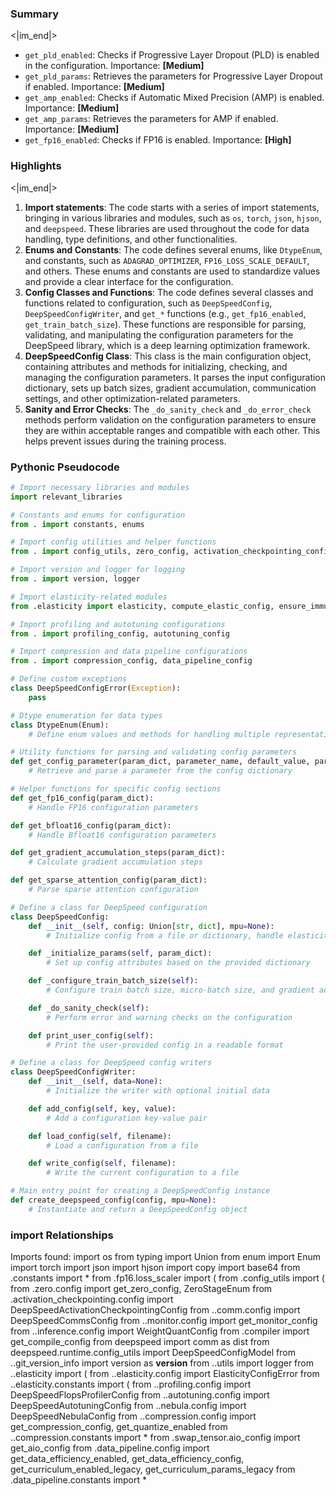 

### Summary

<|im_end|>

* `get_pld_enabled`: Checks if Progressive Layer Dropout (PLD) is enabled in the configuration. Importance: **[Medium]**
* `get_pld_params`: Retrieves the parameters for Progressive Layer Dropout if enabled. Importance: **[Medium]**
* `get_amp_enabled`: Checks if Automatic Mixed Precision (AMP) is enabled. Importance: **[Medium]**
* `get_amp_params`: Retrieves the parameters for AMP if enabled. Importance: **[Medium]**
* `get_fp16_enabled`: Checks if FP16 is enabled. Importance: **[High]**

### Highlights

<|im_end|>

1. **Import statements**: The code starts with a series of import statements, bringing in various libraries and modules, such as `os`, `torch`, `json`, `hjson`, and `deepspeed`. These libraries are used throughout the code for data handling, type definitions, and other functionalities.
2. **Enums and Constants**: The code defines several enums, like `DtypeEnum`, and constants, such as `ADAGRAD_OPTIMIZER`, `FP16_LOSS_SCALE_DEFAULT`, and others. These enums and constants are used to standardize values and provide a clear interface for the configuration.
3. **Config Classes and Functions**: The code defines several classes and functions related to configuration, such as `DeepSpeedConfig`, `DeepSpeedConfigWriter`, and `get_*` functions (e.g., `get_fp16_enabled`, `get_train_batch_size`). These functions are responsible for parsing, validating, and manipulating the configuration parameters for the DeepSpeed library, which is a deep learning optimization framework.
4. **DeepSpeedConfig Class**: This class is the main configuration object, containing attributes and methods for initializing, checking, and managing the configuration parameters. It parses the input configuration dictionary, sets up batch sizes, gradient accumulation, communication settings, and other optimization-related parameters.
5. **Sanity and Error Checks**: The `_do_sanity_check` and `_do_error_check` methods perform validation on the configuration parameters to ensure they are within acceptable ranges and compatible with each other. This helps prevent issues during the training process.

### Pythonic Pseudocode

```python
# Import necessary libraries and modules
import relevant_libraries

# Constants and enums for configuration
from . import constants, enums

# Import config utilities and helper functions
from . import config_utils, zero_config, activation_checkpointing_config, comm_config, monitor_config, inference_config, compiler_config

# Import version and logger for logging
from . import version, logger

# Import elasticity-related modules
from .elasticity import elasticity, compute_elastic_config, ensure_immutable_elastic_config

# Import profiling and autotuning configurations
from . import profiling_config, autotuning_config

# Import compression and data pipeline configurations
from . import compression_config, data_pipeline_config

# Define custom exceptions
class DeepSpeedConfigError(Exception):
    pass

# Dtype enumeration for data types
class DtypeEnum(Enum):
    # Define enum values and methods for handling multiple representations

# Utility functions for parsing and validating config parameters
def get_config_parameter(param_dict, parameter_name, default_value, parse_function):
    # Retrieve and parse a parameter from the config dictionary

# Helper functions for specific config sections
def get_fp16_config(param_dict):
    # Handle FP16 configuration parameters

def get_bfloat16_config(param_dict):
    # Handle Bfloat16 configuration parameters

def get_gradient_accumulation_steps(param_dict):
    # Calculate gradient accumulation steps

def get_sparse_attention_config(param_dict):
    # Parse sparse attention configuration

# Define a class for DeepSpeed configuration
class DeepSpeedConfig:
    def __init__(self, config: Union[str, dict], mpu=None):
        # Initialize config from a file or dictionary, handle elasticity, and validate parameters

    def _initialize_params(self, param_dict):
        # Set up config attributes based on the provided dictionary

    def _configure_train_batch_size(self):
        # Configure train batch size, micro-batch size, and gradient accumulation steps

    def _do_sanity_check(self):
        # Perform error and warning checks on the configuration

    def print_user_config(self):
        # Print the user-provided config in a readable format

# Define a class for DeepSpeed config writers
class DeepSpeedConfigWriter:
    def __init__(self, data=None):
        # Initialize the writer with optional initial data

    def add_config(self, key, value):
        # Add a configuration key-value pair

    def load_config(self, filename):
        # Load a configuration from a file

    def write_config(self, filename):
        # Write the current configuration to a file

# Main entry point for creating a DeepSpeedConfig instance
def create_deepspeed_config(config, mpu=None):
    # Instantiate and return a DeepSpeedConfig object
```


### import Relationships

Imports found:
import os
from typing import Union
from enum import Enum
import torch
import json
import hjson
import copy
import base64
from .constants import *
from .fp16.loss_scaler import (
from .config_utils import (
from .zero.config import get_zero_config, ZeroStageEnum
from .activation_checkpointing.config import DeepSpeedActivationCheckpointingConfig
from ..comm.config import DeepSpeedCommsConfig
from ..monitor.config import get_monitor_config
from ..inference.config import WeightQuantConfig
from .compiler import get_compile_config
from deepspeed import comm as dist
from deepspeed.runtime.config_utils import DeepSpeedConfigModel
from ..git_version_info import version as __version__
from ..utils import logger
from ..elasticity import (
from ..elasticity.config import ElasticityConfigError
from ..elasticity.constants import (
from ..profiling.config import DeepSpeedFlopsProfilerConfig
from ..autotuning.config import DeepSpeedAutotuningConfig
from ..nebula.config import DeepSpeedNebulaConfig
from ..compression.config import get_compression_config, get_quantize_enabled
from ..compression.constants import *
from .swap_tensor.aio_config import get_aio_config
from .data_pipeline.config import get_data_efficiency_enabled, get_data_efficiency_config, get_curriculum_enabled_legacy, get_curriculum_params_legacy
from .data_pipeline.constants import *